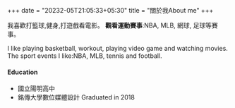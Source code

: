 +++
date = "20232-05T21:05:33+05:30"
title = "關於我About me"
+++

我喜歡打籃球,健身,打遊戲看電影。
**觀看運動賽事**:NBA, MLB, 網球, 足球等賽事。


I like playing basketball, workout, playing video game and watching movies.
The sport events I like:NBA, MLB, tennis and football.


#### Education

* 國立陽明高中
* 銘傳大學數位媒體設計 Graduated in 2018


[1]: /img/about.jpg
